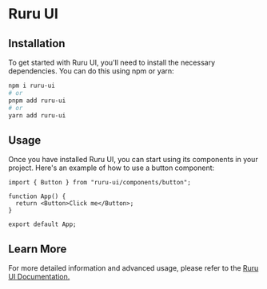 # Ruru UI

## Installation

To get started with Ruru UI, you'll need to install the necessary dependencies. You can do this using npm or yarn:

```sh
npm i ruru-ui
# or
pnpm add ruru-ui
# or
yarn add ruru-ui
```

## Usage

Once you have installed Ruru UI, you can start using its components in your project. Here's an example of how to use a button component:

```tsx
import { Button } from "ruru-ui/components/button";

function App() {
  return <Button>Click me</Button>;
}

export default App;
```

## Learn More

For more detailed information and advanced usage, please refer to the [Ruru UI Documentation.](https://ruru-ui.vercel.app/docs)
